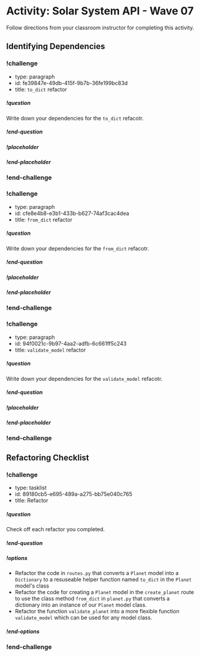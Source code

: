 # Activity: Solar System API - Wave 07

Follow directions from your classroom instructor for completing this activity.

## Identifying Dependencies

<!-- >>>>>>>>>>>>>>>>>>>>>> BEGIN CHALLENGE >>>>>>>>>>>>>>>>>>>>>> -->
<!-- Replace everything in square brackets [] and remove brackets  -->

### !challenge

* type: paragraph
* id: fe39847e-49db-415f-9b7b-36fe199bc83d
* title: `to_dict` refactor
<!-- * points: [1] (optional, the number of points for scoring as a checkpoint) -->
<!-- * topics: [python, pandas] (Checkpoints only, optional the topics for analyzing points) -->

##### !question

Write down your dependencies for the `to_dict` refacotr.

##### !end-question

##### !placeholder



##### !end-placeholder

<!-- other optional sections -->
<!-- !hint - !end-hint (markdown, hidden, students click to view) -->
<!-- !rubric - !end-rubric (markdown, instructors can see while scoring a checkpoint) -->
<!-- !explanation - !end-explanation (markdown, students can see after answering correctly) -->

### !end-challenge

<!-- ======================= END CHALLENGE ======================= -->

<!-- >>>>>>>>>>>>>>>>>>>>>> BEGIN CHALLENGE >>>>>>>>>>>>>>>>>>>>>> -->
<!-- Replace everything in square brackets [] and remove brackets  -->

### !challenge

* type: paragraph
* id: cfe8e4b8-e3b1-433b-b627-74af3cac4dea
* title: `from_dict` refactor
<!-- * points: [1] (optional, the number of points for scoring as a checkpoint) -->
<!-- * topics: [python, pandas] (Checkpoints only, optional the topics for analyzing points) -->

##### !question

Write down your dependencies for the `from_dict` refacotr.

##### !end-question

##### !placeholder



##### !end-placeholder

<!-- other optional sections -->
<!-- !hint - !end-hint (markdown, hidden, students click to view) -->
<!-- !rubric - !end-rubric (markdown, instructors can see while scoring a checkpoint) -->
<!-- !explanation - !end-explanation (markdown, students can see after answering correctly) -->

### !end-challenge
<!-- >>>>>>>>>>>>>>>>>>>>>> BEGIN CHALLENGE >>>>>>>>>>>>>>>>>>>>>> -->
<!-- Replace everything in square brackets [] and remove brackets  -->

### !challenge

* type: paragraph
* id: 94f0021c-9b97-4aa2-adfb-6c661ff5c243
* title: `validate_model` refactor
<!-- * points: [1] (optional, the number of points for scoring as a checkpoint) -->
<!-- * topics: [python, pandas] (Checkpoints only, optional the topics for analyzing points) -->

##### !question

Write down your dependencies for the `validate_model` refacotr.

##### !end-question

##### !placeholder



##### !end-placeholder

<!-- other optional sections -->
<!-- !hint - !end-hint (markdown, hidden, students click to view) -->
<!-- !rubric - !end-rubric (markdown, instructors can see while scoring a checkpoint) -->
<!-- !explanation - !end-explanation (markdown, students can see after answering correctly) -->

### !end-challenge

<!-- ======================= END CHALLENGE ======================= -->
<!-- ======================= END CHALLENGE ======================= -->

## Refactoring Checklist

<!-- prettier-ignore-start -->
### !challenge
* type: tasklist
* id: 89180cb5-e695-489a-a275-bb75e040c765
* title: Refactor
##### !question

Check off each refactor you completed.

##### !end-question
##### !options

* Refactor the code in `routes.py` that converts a `Planet` model into a `Dictionary` to a resuseable helper function named `to_dict` in the `Planet` model's class
* Refactor the code for creating a `Planet` model in the `create_planet` route to use the class method `from_dict` in `planet.py` that converts a dictionary into an instance of our `Planet` model class.
* Refactor the function `validate_planet` into a more flexible function `validate_model` which can be used for any model class.

##### !end-options
### !end-challenge
<!-- prettier-ignore-end -->